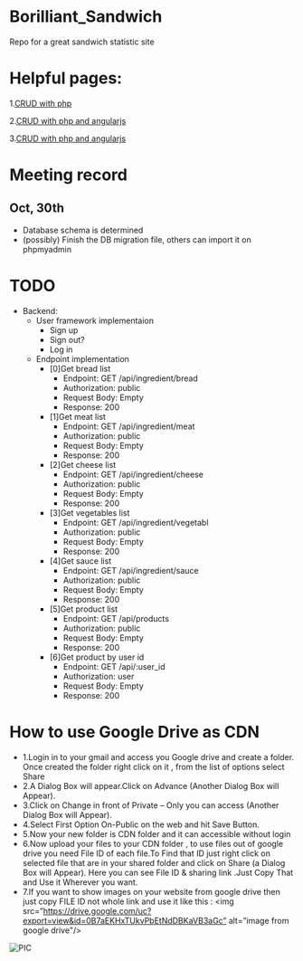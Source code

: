 # Borilliant_Sandwich
Repo for a great sandwich statistic site


# Helpful pages:

1.[CRUD with php](https://github.com/chapagain/crud-php-simple)

2.[CRUD with php and angularjs](http://angularcode.com/demo-of-a-simple-crud-restful-php-service-used-with-angularjs-and-mysql/)

3.[CRUD with php and angularjs](https://www.youtube.com/watch?v=Y_nJIp0UqI0)

# Meeting record

## Oct, 30th 
- Database schema is determined
- (possibly) Finish the DB migration file, others can import it on phpmyadmin

# TODO 
- Backend:
    - User framework implementaion 
        - Sign up
        - Sign out?
        - Log in
    - Endpoint implementation 
        - [0]Get bread list
            - Endpoint: GET /api/ingredient/bread
            - Authorization: public
            - Request Body: Empty
            - Response: 200
        - [1]Get meat list
            - Endpoint: GET /api/ingredient/meat
            - Authorization: public
            - Request Body: Empty
            - Response: 200
        - [2]Get cheese list
            - Endpoint: GET /api/ingredient/cheese
            - Authorization: public
            - Request Body: Empty
            - Response: 200
        - [3]Get vegetables list
            - Endpoint: GET /api/ingredient/vegetabl
            - Authorization: public
            - Request Body: Empty
            - Response: 200
        - [4]Get sauce list
            - Endpoint: GET /api/ingredient/sauce
            - Authorization: public
            - Request Body: Empty
            - Response: 200
        - [5]Get product list
            - Endpoint: GET /api/products
            - Authorization: public
            - Request Body: Empty
            - Response: 200
        - [6]Get product by user id
            - Endpoint: GET /api/:user_id
            - Authorization: user
            - Request Body: Empty
            - Response: 200

# How to use Google Drive as CDN
- 1.Login in to your gmail and access you Google drive and create a folder. Once created the folder right click on it , from the list of options select Share
- 2.A Dialog Box will appear.Click on Advance (Another Dialog Box will Appear).
- 3.Click on Change in front of Private – Only you can access (Another Dialog Box will Appear).
- 4.Select First Option On-Public on the web and hit Save Button.
- 5.Now your new folder is CDN folder and it can accessible without login
- 6.Now upload your files to your CDN folder , to use files out of google drive you need File ID of each file.To Find that ID just right click on selected file that are in your shared folder and click on Share (a Dialog Box will Appear). Here you can see File ID & sharing link .Just Copy That and Use it Wherever you want.
- 7.If you want to show images on your website from google drive then just copy FILE ID not whole link and use it like this :
<img src=”https://drive.google.com/uc?export=view&id=0B7aEKHxTUkvPbEtNdDBKaVB3aGc” alt=”image from google drive"/>

![PIC](https://drive.google.com/uc?export=view&id=0B-iI-ckRs-P2TUVQeENKekthTzQ)
